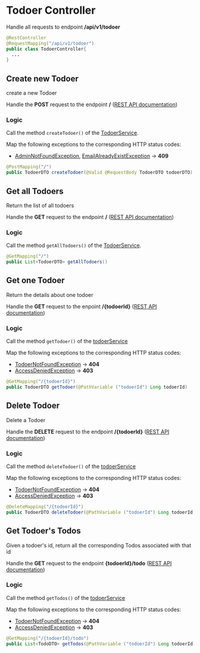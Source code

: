 # Todoer Controller

Handle all requests to endpoint **/api/v1/todoer**

```java
@RestController
@RequestMapping("/api/v1/todoer")
public class TodoerController{
  ...
}
```

## Create new Todoer

create a new Todoer

Handle the **POST** request  to the endpoint **/** ([REST API documentation](../REST%20API/api/v1/todoer/todoer.md#-))

### Logic

Call the method `createTodoer()` of the [TodoerService](../Services/TodoerService.md#create-new-todoer).

Map the following exceptions to the corresponding HTTP status codes:

* [AdminNotFoundException](../Services/Exceptions/AdminNotFoundException.md#-), [EmailAlreadyExistException](../Services/Exceptions/EmailAlreadyExistException.md#-) -> **409**

```java
@PostMapping("/")
public TodoerDTO createTodoer(@Valid @RequestBody TodoerDTO todoerDTO)
```

## Get all Todoers

Return the list of all todoers

Handle the **GET** request  to the endpoint **/** ([REST API documentation](../REST%20API/api/v1/todoer/todoer.md#-))

### Logic

Call the method `getAllTodoers()` of the [TodoerService](../Services/TodoerService.md#get-all-todoers).

```java
@GetMapping("/")
public List<TodoerDTO> getAllTodoers()
```

## Get one Todoer

Return the details about one todoer

Handle the **GET** request to the enpoint **/{todoerId}** ([REST API documentation](../REST%20API/api/v1/todoer/todoer.md#-/))

### Logic

Call the method `getTodoer()` of the [todoerService](../Services/TodoerService.md#get-one-todoer)

Map the following exceptions to the corresponding HTTP status codes:

- [TodoerNotFoundException](../Services/Exceptions/TodoerNotFoundException.md#-)  -> **404**
-  [AccessDeniedException](../Services/Exceptions/AccessDeniedException.md#-) -> **403**

```java
@GetMapping("/{todoerId}")
public TodoerDTO getTodoer(@PathVariable ("todoerId") Long todoerId)
```

## Delete Todoer

Delete a Todoer 

Handle the **DELETE** request  to the endpoint **/{todoerId}** ([REST API documentation](../REST%20API/api/v1/todoer/todoer.md#-))

### Logic

Call the method `deleteTodoer()` of the [todoerService](../Services/TodoerService.md#delete-todoer)

Map the following exceptions to the corresponding HTTP status codes:

- [TodoerNotFoundException](../Services/Exceptions/TodoerNotFoundException.md#-) -> **404**
-  [AccessDeniedException](../Services/Exceptions/AccessDeniedException.md#-) -> **403**

```java
@DeleteMapping("/{todoerId}")
public TodoerDTO deleteTodoer(@PathVariable ("todoerId") Long todoerId)
```

## Get Todoer's Todos

Given a todoer's id, return all the corresponding Todos associated with that id

Handle the **GET** request  to the endpoint **{todoerId}/todo** ([REST API documentation](../REST%20API/api/v1/todoer/todoer.md#-))

### Logic

Call the method `getTodos()` of the [todoerService](../Services/TodoerService.md#Get-todoer's-todos)

Map the following exceptions to the corresponding HTTP status codes:

- [TodoerNotFoundException](../Services/Exceptions/TodoerNotFoundException.md#-) -> **404**
-  [AccessDeniedException](../Services/Exceptions/AccessDeniedException.md#-) -> **403**

```java
@GetMapping("/{todoerId}/todo")
public List<TodoDTO> getTodos(@PathVariable ("todoerId") Long todoerId)
```

